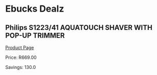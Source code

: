 
# Ebucks Dealz
## Philips S1223/41 AQUATOUCH SHAVER WITH POP-UP TRIMMER
[Product Page](https://www.ebucks.com/web/shop/productSelected.do?prodId=1186943518&catId=375509364)

Price: R669.00

Savings: 130.0


	